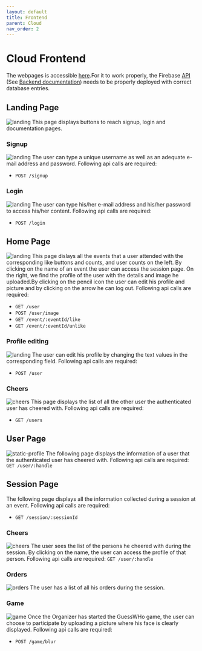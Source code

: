 ```yaml
---
layout: default
title: Frontend
parent: Cloud
nav_order: 2
---
```


# Cloud Frontend

The webpages is accessible [here](https://cheers-soc.web.app/).For it to work properly, the Firebase [API](https://europe-west1-cheers-soc.cloudfunctions.net/api) (See [Backend documentation](https://team-gad.github.io/documentation/docs/gateway/backend/)) needs to be properly deployed with correct database entries.
## Landing Page
![landing](../../../assets/images/landing-page.png)
This page displays buttons to reach signup, login and documentation pages.
### Signup
![landing](../../../assets/images/signup.png)
The user can type a unique username as well as an adequate e-mail address and password. 
Following api calls are required:
- `POST /signup` 
### Login
![landing](../../../assets/images/login.png)
The user can type his/her e-mail address and his/her password to access his/her content. 
Following api calls are required:
- `POST /login` 
## Home Page
![landing](../../../assets/images/home.png)
This page dislays all the events that a user attended with the corresponding like buttons and counts, and user counts on the left. By clicking on the name of an event the user can access the session page. On the right, we find the profile of the user with the details and image he uploaded.By clicking on the pencil icon the user can edit his profile and picture and by clicking on the arrow he can log out.
Following api calls are required:
- `GET /user` 
- `POST /user/image`
- `GET /event/:eventId/like`
- `GET /event/:eventId/unlike` 
### Profile editing
![landing](../../../assets/images/edit-profile.png)
The user can edit his profile by changing the text values in the corresponding field.
Following api calls are required:
- `POST /user`
### Cheers
![cheers](../../../assets/images/cheers.png)
This page displays the list of all the other user the authenticated user has cheered with.
Following api calls are required:
- `GET /users`
## User Page
![static-profile](../../../assets/images/profile.png)
The following page displays the information of a user that the authenticated user has cheered with.
Following api calls are required:
`GET /user/:handle`
## Session Page
The following page displays all the information collected during a session at an event.
Following api calls are required:
- `GET /session/:sessionId` 
### Cheers
![cheers](../../../assets/images/session-cheers.png)
The user sees the list of the persons he cheered with during the session. By clicking on the name, the user can access the profile of that person.
Following api calls are required:
`GET /user/:handle`
### Orders
![orders](../../../assets/images/orders.png)
The user has a list of all his orders during the session.
### Game
![game](../../../assets/images/games.png)
Once the Organizer has started the GuessWHo game, the user can choose to participate by uploading a picture where his face is clearly displayed.
Following api calls are required:
- `POST /game/blur`


